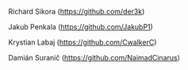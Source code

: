 Richard Sikora (https://github.com/der3k)

Jakub Penkala (https://github.com/JakubP1)

Krystian Labaj (https://github.com/CwalkerC)

Damián Suranič (https://github.com/NaimadCinarus)
